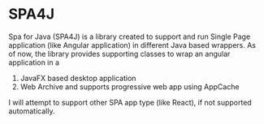 SPA4J
===========

Spa for Java (SPA4J) is a library created to support and run Single Page application (like Angular application) in different Java based wrappers. As of now, the library provides supporting classes to wrap an angular application in a 
1. JavaFX based desktop application 
2. Web Archive and supports progressive web app using AppCache

I will attempt to support other SPA app type (like React), if not supported automatically.
